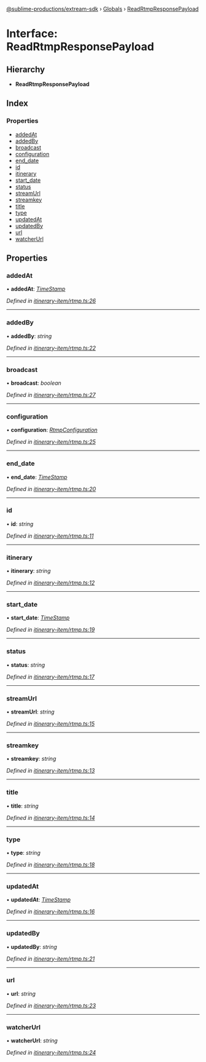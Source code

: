 [@sublime-productions/extream-sdk](../README.md) › [Globals](../globals.md) › [ReadRtmpResponsePayload](readrtmpresponsepayload.md)

# Interface: ReadRtmpResponsePayload

## Hierarchy

* **ReadRtmpResponsePayload**

## Index

### Properties

* [addedAt](readrtmpresponsepayload.md#addedat)
* [addedBy](readrtmpresponsepayload.md#addedby)
* [broadcast](readrtmpresponsepayload.md#broadcast)
* [configuration](readrtmpresponsepayload.md#configuration)
* [end_date](readrtmpresponsepayload.md#end_date)
* [id](readrtmpresponsepayload.md#id)
* [itinerary](readrtmpresponsepayload.md#itinerary)
* [start_date](readrtmpresponsepayload.md#start_date)
* [status](readrtmpresponsepayload.md#status)
* [streamUrl](readrtmpresponsepayload.md#streamurl)
* [streamkey](readrtmpresponsepayload.md#streamkey)
* [title](readrtmpresponsepayload.md#title)
* [type](readrtmpresponsepayload.md#type)
* [updatedAt](readrtmpresponsepayload.md#updatedat)
* [updatedBy](readrtmpresponsepayload.md#updatedby)
* [url](readrtmpresponsepayload.md#url)
* [watcherUrl](readrtmpresponsepayload.md#watcherurl)

## Properties

###  addedAt

• **addedAt**: *[TimeStamp](timestamp.md)*

*Defined in [itinerary-item/rtmp.ts:26](https://github.com/Extream-SaaS/ex-sdk/blob/540d571/src/itinerary-item/rtmp.ts#L26)*

___

###  addedBy

• **addedBy**: *string*

*Defined in [itinerary-item/rtmp.ts:22](https://github.com/Extream-SaaS/ex-sdk/blob/540d571/src/itinerary-item/rtmp.ts#L22)*

___

###  broadcast

• **broadcast**: *boolean*

*Defined in [itinerary-item/rtmp.ts:27](https://github.com/Extream-SaaS/ex-sdk/blob/540d571/src/itinerary-item/rtmp.ts#L27)*

___

###  configuration

• **configuration**: *[RtmpConfiguration](rtmpconfiguration.md)*

*Defined in [itinerary-item/rtmp.ts:25](https://github.com/Extream-SaaS/ex-sdk/blob/540d571/src/itinerary-item/rtmp.ts#L25)*

___

###  end_date

• **end_date**: *[TimeStamp](timestamp.md)*

*Defined in [itinerary-item/rtmp.ts:20](https://github.com/Extream-SaaS/ex-sdk/blob/540d571/src/itinerary-item/rtmp.ts#L20)*

___

###  id

• **id**: *string*

*Defined in [itinerary-item/rtmp.ts:11](https://github.com/Extream-SaaS/ex-sdk/blob/540d571/src/itinerary-item/rtmp.ts#L11)*

___

###  itinerary

• **itinerary**: *string*

*Defined in [itinerary-item/rtmp.ts:12](https://github.com/Extream-SaaS/ex-sdk/blob/540d571/src/itinerary-item/rtmp.ts#L12)*

___

###  start_date

• **start_date**: *[TimeStamp](timestamp.md)*

*Defined in [itinerary-item/rtmp.ts:19](https://github.com/Extream-SaaS/ex-sdk/blob/540d571/src/itinerary-item/rtmp.ts#L19)*

___

###  status

• **status**: *string*

*Defined in [itinerary-item/rtmp.ts:17](https://github.com/Extream-SaaS/ex-sdk/blob/540d571/src/itinerary-item/rtmp.ts#L17)*

___

###  streamUrl

• **streamUrl**: *string*

*Defined in [itinerary-item/rtmp.ts:15](https://github.com/Extream-SaaS/ex-sdk/blob/540d571/src/itinerary-item/rtmp.ts#L15)*

___

###  streamkey

• **streamkey**: *string*

*Defined in [itinerary-item/rtmp.ts:13](https://github.com/Extream-SaaS/ex-sdk/blob/540d571/src/itinerary-item/rtmp.ts#L13)*

___

###  title

• **title**: *string*

*Defined in [itinerary-item/rtmp.ts:14](https://github.com/Extream-SaaS/ex-sdk/blob/540d571/src/itinerary-item/rtmp.ts#L14)*

___

###  type

• **type**: *string*

*Defined in [itinerary-item/rtmp.ts:18](https://github.com/Extream-SaaS/ex-sdk/blob/540d571/src/itinerary-item/rtmp.ts#L18)*

___

###  updatedAt

• **updatedAt**: *[TimeStamp](timestamp.md)*

*Defined in [itinerary-item/rtmp.ts:16](https://github.com/Extream-SaaS/ex-sdk/blob/540d571/src/itinerary-item/rtmp.ts#L16)*

___

###  updatedBy

• **updatedBy**: *string*

*Defined in [itinerary-item/rtmp.ts:21](https://github.com/Extream-SaaS/ex-sdk/blob/540d571/src/itinerary-item/rtmp.ts#L21)*

___

###  url

• **url**: *string*

*Defined in [itinerary-item/rtmp.ts:23](https://github.com/Extream-SaaS/ex-sdk/blob/540d571/src/itinerary-item/rtmp.ts#L23)*

___

###  watcherUrl

• **watcherUrl**: *string*

*Defined in [itinerary-item/rtmp.ts:24](https://github.com/Extream-SaaS/ex-sdk/blob/540d571/src/itinerary-item/rtmp.ts#L24)*
